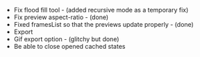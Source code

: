 - Fix flood fill tool - (added recursive mode as a temporary fix)
- Fix preview aspect-ratio - (done)
- Fixed framesList so that the previews update properly - (done)
- Export
- Gif export option - (glitchy but done)
- Be able to close opened cached states